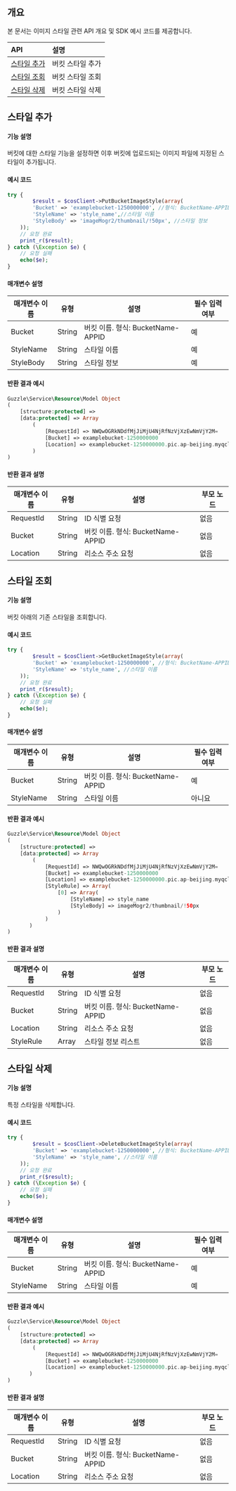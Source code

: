 
## 개요

본 문서는 이미지 스타일 관련 API 개요 및 SDK 예시 코드를 제공합니다.

| API                                                          | 설명                                 |
| :----------------------------------------------------------- | :--------- |
| [스타일 추가](https://intl.cloud.tencent.com/document/product/1045/33708)  | 버킷 스타일 추가  |
|  [스타일 조회](https://intl.cloud.tencent.com/document/product/1045/33707)  | 버킷 스타일 조회       |
|  [스타일 삭제](https://intl.cloud.tencent.com/document/product/1045/33709)   |  버킷 스타일 삭제 |


## 스타일 추가

#### 기능 설명

버킷에 대한 스타일 기능을 설정하면 이후 버킷에 업로드되는 이미지 파일에 지정된 스타일이 추가됩니다.

#### 예시 코드

```php
try {
        $result = $cosClient->PutBucketImageStyle(array(
        'Bucket' => 'examplebucket-1250000000', //형식: BucketName-APPID
        'StyleName' => 'style_name',//스타일 이름
        'StyleBody' => 'imageMogr2/thumbnail/!50px', //스타일 정보
    ));
    // 요청 완료
    print_r($result);
} catch (\Exception $e) {
    // 요청 실패
    echo($e);
}
```

#### 매개변수 설명

| 매개변수 이름             | 유형        | 설명                                                         | 필수 입력 여부 |
| -------------------- | ----------- | ------------------------------------------------------------ | -------- |
| Bucket               | String      | 버킷 이름. 형식: BucketName-APPID                           | 예       |
| StyleName          | String      | 스타일 이름                        | 예       |
| StyleBody          | String      | 스타일 정보                        | 예       |


#### 반환 결과 예시

```php
Guzzle\Service\Resource\Model Object
(
    [structure:protected] => 
    [data:protected] => Array
        (
            [RequestId] => NWQwOGRkNDdfMjJiMjU4NjRfNzVjXzEwNmVjY2M=
            [Bucket] => examplebucket-1250000000
            [Location] => examplebucket-1250000000.pic.ap-beijing.myqcloud.com/
        )
)

```

#### 반환 결과 설명

| 매개변수 이름             | 유형        | 설명                                                         | 부모 노드 |
| -------------------- | ----------- | ------------------------------------------------- | ------ |
| RequestId             | String      | ID 식별 요청                                | 없음     |
| Bucket           | String | 버킷 이름. 형식: BucketName-APPID      | 없음     |
| Location             | String      | 리소스 주소 요청                                 | 없음     |

## 스타일 조회

#### 기능 설명

버킷 아래의 기존 스타일을 조회합니다.

#### 예시 코드
```php
try {
        $result = $cosClient->GetBucketImageStyle(array(
        'Bucket' => 'examplebucket-1250000000', //형식: BucketName-APPID
        'StyleName' => 'style_name', //스타일 이름
    ));
    // 요청 완료
    print_r($result);
} catch (\Exception $e) {
    // 요청 실패
    echo($e);
}
```

#### 매개변수 설명

| 매개변수 이름             | 유형        | 설명                                                         | 필수 입력 여부 |
| -------------------- | ----------- | ------------------------------------------------------------ | -------- |
| Bucket               | String      | 버킷 이름. 형식: BucketName-APPID                           | 예       |
| StyleName       | String      | 스타일 이름                                               | 아니요       |


#### 반환 결과 예시

```php
Guzzle\Service\Resource\Model Object
(
    [structure:protected] => 
    [data:protected] => Array
        (
            [RequestId] => NWQwOGRkNDdfMjJiMjU4NjRfNzVjXzEwNmVjY2M=
            [Bucket] => examplebucket-1250000000
            [Location] => examplebucket-1250000000.pic.ap-beijing.myqcloud.com/
            [StyleRule] => Array(
                [0] => Array(
                    [StyleName] => style_name
                    [StyleBody] => imageMogr2/thumbnail/!50px
                )
            )
       )
)

```

#### 반환 결과 설명

| 매개변수 이름             | 유형        | 설명                                                         | 부모 노드 |
| -------------------- | ----------- | ------------------------------------------------- | ------ |
| RequestId             | String      | ID 식별 요청                                | 없음     |
| Bucket           | String | 버킷 이름. 형식: BucketName-APPID      | 없음     |
| Location             | String      | 리소스 주소 요청                                 | 없음     |
| StyleRule             | Array      | 스타일 정보 리스트                                 | 없음     |

## 스타일 삭제

#### 기능 설명

특정 스타일을 삭제합니다.

#### 예시 코드
```php
try {
        $result = $cosClient->DeleteBucketImageStyle(array(
        'Bucket' => 'examplebucket-1250000000', //형식: BucketName-APPID
        'StyleName' => 'style_name', //스타일 이름
    ));
    // 요청 완료
    print_r($result);
} catch (\Exception $e) {
    // 요청 실패
    echo($e);
}
```

#### 매개변수 설명

| 매개변수 이름             | 유형        | 설명                                                         | 필수 입력 여부 |
| -------------------- | ----------- | ------------------------------------------------------------ | -------- |
| Bucket               | String      | 버킷 이름. 형식: BucketName-APPID                           | 예       |
| StyleName       | String      | 스타일 이름                                               | 예       |


#### 반환 결과 예시

```php
Guzzle\Service\Resource\Model Object
(
    [structure:protected] => 
    [data:protected] => Array
        (
            [RequestId] => NWQwOGRkNDdfMjJiMjU4NjRfNzVjXzEwNmVjY2M=
            [Bucket] => examplebucket-1250000000
            [Location] => examplebucket-1250000000.pic.ap-beijing.myqcloud.com/
       )
)

```

#### 반환 결과 설명

| 매개변수 이름             | 유형        | 설명                                                         | 부모 노드 |
| -------------------- | ----------- | ------------------------------------------------- | ------ |
| RequestId             | String      | ID 식별 요청                                | 없음     |
| Bucket           | String | 버킷 이름. 형식: BucketName-APPID      | 없음     |
| Location             | String      | 리소스 주소 요청                                 | 없음     |

